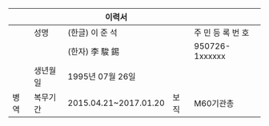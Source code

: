 |||이력서|||
|---|---|---|---|---|
||성명|(한글) 이 준 석|| 주 민 등 록 번 호|
|||(한자) 李 駿 錫||950726-1xxxxxx|
||생년월일|1995년 07월 26일|||
|병역|복무기간|2015.04.21~2017.01.20|보직|M60기관총|



